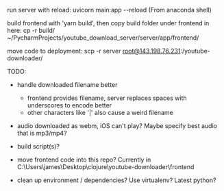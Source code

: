 
run server with reload: uvicorn main:app --reload
(From anaconda shell)

build frontend with 'yarn build', then copy build folder under frontend in here:
cp -r build/ ~/PycharmProjects/youtube_download_server/server/app/frontend/

move code to deployment: scp -r server root@143.198.76.231:/youtube-downloader/

TODO:

- handle downloaded filename better
    - frontend provides filename, server replaces spaces with underscores to encode better
    - other characters like '|' also cause a weird filename

- audio downloaded as webm, iOS can't play?  Maybe specify best audio that is mp3/mp4?

- build script(s)?

- move frontend code into this repo?  Currently in C:\Users\james\Desktop\clojure\youtube-downloader\frontend
  
- clean up environment / dependencies?  Use virtualenv?  Latest python?